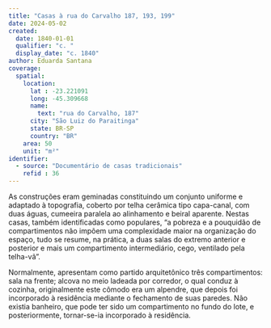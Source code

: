 ```yaml
---
title: "Casas à rua do Carvalho 187, 193, 199"
date: 2024-05-02
created:
  date: 1840-01-01
  qualifier: "c. "
  display_date: "c. 1840"
author: Eduarda Santana
coverage:
  spatial:
    location:
      lat : -23.221091
      long: -45.309668
      name: 
        text: "rua do Carvalho, 187"
      city: "São Luiz do Paraitinga"
      state: BR-SP
      country: "BR"
    area: 50 
    unit: "m²"
identifier:
  - source: "Documentário de casas tradicionais"
    refid : 36
---
```


As construções eram geminadas constituindo um conjunto uniforme e adaptado à topografia, coberto por telha cerâmica tipo capa-canal, com duas águas, cumeeira paralela ao alinhamento e beiral aparente. Nestas casas, também identificadas como populares, “a pobreza e a pouquidão de compartimentos não impõem uma complexidade maior na organização do espaço, tudo se resume, na prática, a duas salas do extremo anterior e posterior e mais um compartimento intermediário, cego, ventilado pela telha-vã”. 

Normalmente, apresentam como partido arquitetônico três compartimentos: sala na frente; alcova no meio ladeada por corredor, o qual conduz à cozinha, originalmente este cômodo era um alpendre, que depois foi incorporado à residência mediante o fechamento de suas paredes. Não existia banheiro, que pode ter sido um compartimento no fundo do lote, e posteriormente, tornar-se-ia incorporado à residência.
